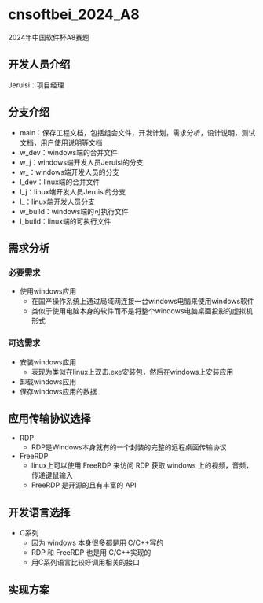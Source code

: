 # cnsoftbei_2024_A8
2024年中国软件杯A8赛题

## 开发人员介绍
Jeruisi：项目经理

## 分支介绍
- main：保存工程文档，包括组会文件，开发计划，需求分析，设计说明，测试文档，用户使用说明等文档
- w_dev：windows端的合并文件
- w_j：windows端开发人员Jeruisi的分支
- w_：windows端开发人员的分支
- l_dev：linux端的合并文件
- l_j：linux端开发人员Jeruisi的分支
- l_：linux端开发人员分支
- w_build：windows端的可执行文件
- l_build：linux端的可执行文件

## 需求分析
### 必要需求
- 使用windows应用
  - 在国产操作系统上通过局域网连接一台windows电脑来使用windows软件
  - 类似于使用电脑本身的软件而不是将整个windows电脑桌面投影的虚拟机形式

### 可选需求
- 安装windows应用
  - 表现为类似在linux上双击.exe安装包，然后在windows上安装应用
- 卸载windows应用
- 保存windows应用的数据

## 应用传输协议选择

- RDP
  - RDP是Windows本身就有的一个封装的完整的远程桌面传输协议
- FreeRDP
  - linux上可以使用 FreeRDP 来访问 RDP 获取 windows 上的视频，音频，传递键鼠输入
  - FreeRDP 是开源的且有丰富的 API

## 开发语言选择

- C系列
  - 因为 windows 本身很多都是用 C/C++写的
  - RDP 和 FreeRDP 也是用 C/C++实现的
  - 用C系列语言比较好调用相关的接口

## 实现方案

